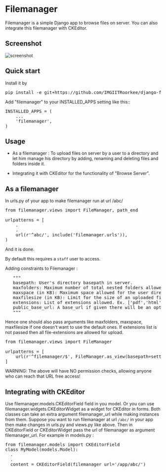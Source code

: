 Filemanager
===========

Filemanager is a simple Django app to browse files on server.
You can also integrate this filemanager with CKEditor.

Screenshot
----------

![screenshot](https://raw.githubusercontent.com/IMGIITRoorkee/django-filemanager/master/filemanager-screenshot.png)



Quick start
-----------

Install it by
<pre>
pip install -e git+https://github.com/IMGIITRoorkee/django-filemanager.git#egg=django-filemanager
</pre>

Add "filemanager" to your INSTALLED_APPS setting like this::
<pre>
INSTALLED_APPS = (
    ...
    'filemanager',
)
</pre>

Usage
-----

* As a filemanager : To upload files on server by a user to a directory and let him manage his directory by adding, renaming and deleting files and folders inside it.

* Integrating it with CKEditor for the functionality of "Browse Server".


As a filemanager
----------------

In urls.py of your app to make filemanager run at url /abc/
<pre>
from filemanager.views import FileManager, path_end

urlpatterns = [
    .
    .
    url(r'^abc/', include('filemanager.urls')),
)
</pre>

And it is done.

By default this requires a `staff` user to access.

Adding constraints to Filemanager : 
<pre>
   """
   basepath: User's directory basepath in server.
   maxfolders: Maximum number of total nested folders allowed inside the user directory.
   maxspace (in KB): Maximum space allowed for the user directory.
   maxfilesize (in KB): Limit for the size of an uploaded file allowed in user directory.
   extensions: List of extensions allowed. Ex. ['pdf','html'] etc.
   public_base_url: A base_url if given there will be an option to copy file url with the given url_base.
   """
</pre>

Hence one should also pass arguments like maxfolders, maxspace, maxfilesize if one doesn't want to use the default ones.
If extensions list is not passed then all file-extensions are allowed for upload.

<pre>
from filemanager.views import FileManager

urlpatterns = [
    url(r'^filemanager/$', FileManager.as_view(basepath=settings.MEDIA_ROOT, maxspace=400*1024*1024)),
]
</pre>

WARNING: The above will have NO permission checks, allowing anyone who can reach that URL free access!

Integrating with CKEditor
-------------------------

Use filemanager.models.CKEditorField field in you model. Or you can use filemanager.widgets.CKEditorWidget as a widget for CKEditor in forms.
Both classes can take an extra argument filemanager_url while making instances from them.
Suppose you want to run filemanager at url `/abc/` in your app then make changes in urls.py and views.py like above.
Then in CKEditorField or CKEditorWidget pass the url of filemanager as argument filemanager_url.
For example in models.py :
<pre>
from filemanager.models import CKEditorField
class MyModel(models.Model):
  .
  .
  content = CKEditorField(filemanager_url='/app/abc/')
</pre>
  
